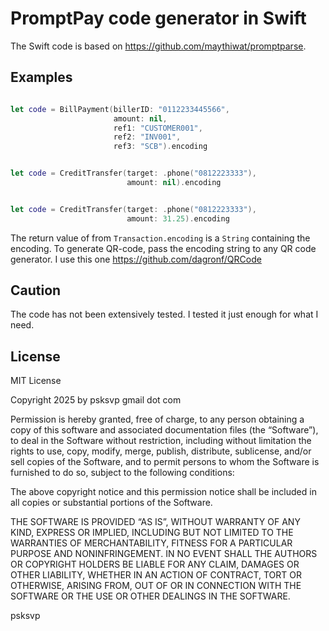 # PromptPay code generator in Swift

The Swift code is based on https://github.com/maythiwat/promptparse.

## Examples

```swift 

let code = BillPayment(billerID: "0112233445566",
                       amount: nil,
                       ref1: "CUSTOMER001",
                       ref2: "INV001",
                       ref3: "SCB").encoding

```


```swift 

let code = CreditTransfer(target: .phone("0812223333"), 
                          amount: nil).encoding

```

```swift 

let code = CreditTransfer(target: .phone("0812223333"), 
                          amount: 31.25).encoding

```

The return value of from `Transaction.encoding` is a `String` containing the encoding. To generate QR-code, pass the encoding string to any QR code generator. I use this one https://github.com/dagronf/QRCode

## Caution

The code has not been extensively tested. I tested it just enough for what I need. 

## License

MIT License

Copyright 2025 by psksvp gmail dot com

Permission is hereby granted, free of charge, to any person obtaining a copy of this software and associated documentation files (the “Software”), to deal in the Software without restriction, including without limitation the rights to use, copy, modify, merge, publish, distribute, sublicense, and/or sell copies of the Software, and to permit persons to whom the Software is furnished to do so, subject to the following conditions:

The above copyright notice and this permission notice shall be included in all copies or substantial portions of the Software.

THE SOFTWARE IS PROVIDED “AS IS”, WITHOUT WARRANTY OF ANY KIND, EXPRESS OR IMPLIED, INCLUDING BUT NOT LIMITED TO THE WARRANTIES OF MERCHANTABILITY, FITNESS FOR A PARTICULAR PURPOSE AND NONINFRINGEMENT. IN NO EVENT SHALL THE AUTHORS OR COPYRIGHT HOLDERS BE LIABLE FOR ANY CLAIM, DAMAGES OR OTHER LIABILITY, WHETHER IN AN ACTION OF CONTRACT, TORT OR OTHERWISE, ARISING FROM, OUT OF OR IN CONNECTION WITH THE SOFTWARE OR THE USE OR OTHER DEALINGS IN THE SOFTWARE.


psksvp
